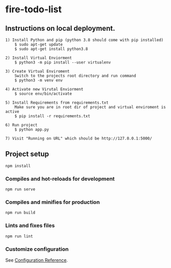 # fire-todo-list


## Instructions on local deployment.
```
1) Install Python and pip (python 3.8 should come with pip installed)
    $ sudo apt-get update
    $ sudo apt-get install python3.8

2) Install Virtual Enviorment
    $ python3 -m pip install --user virtualenv

3) Create Virtual Enviroment
    Switch to the projects root directory and run command
    $ python3 -m venv env

4) Activate new Virutal Enviorment
    $ source env/bin/activate

5) Install Requirements from requirements.txt
    Make sure you are in root dir of project and virtual enviroment is active
    $ pip install -r requirements.txt

6) Run project
    $ python app.py

7) Visit "Running on URL" which should be http://127.0.0.1:5000/
```
## Project setup
```
npm install
```

### Compiles and hot-reloads for development
```
npm run serve
```

### Compiles and minifies for production
```
npm run build
```

### Lints and fixes files
```
npm run lint
```

### Customize configuration
See [Configuration Reference](https://cli.vuejs.org/config/).
